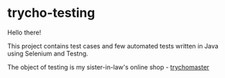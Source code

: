 # trycho-testing
Hello there!

This project contains test cases and few automated tests written in Java using Selenium and Testng.

The object of testing is my sister-in-law's online shop - [trychomaster](https://www.trychomaster.com/)
